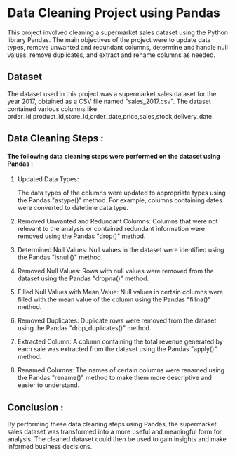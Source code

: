 # **Data Cleaning Project using Pandas**

This project involved cleaning a supermarket sales dataset using the Python library Pandas. 
The main objectives of the project were to update data types, remove unwanted and redundant columns, determine and handle null values, remove duplicates, and extract and rename columns as needed.

## **Dataset**
The dataset used in this project was a supermarket sales dataset for the year 2017, obtained as a CSV file named "sales_2017.csv". 
The dataset contained various columns like order_id,product_id,store_id,order_date,price,sales,stock,delivery_date.

## **Data Cleaning Steps :**

#### **The following data cleaning steps were performed on the dataset using Pandas :**

1. Updated Data Types: 

   The data types of the columns were updated to appropriate types using the Pandas "astype()" method. 
   For example, columns containing dates were converted to datetime data type.

2. Removed Unwanted and Redundant Columns: 
   Columns that were not relevant to the analysis or contained redundant information were removed using the Pandas "drop()" method.

3. Determined Null Values: 
   Null values in the dataset were identified using the Pandas "isnull()" method.

4. Removed Null Values: 
   Rows with null values were removed from the dataset using the Pandas "dropna()" method.

5. Filled Null Values with Mean Value: 
   Null values in certain columns were filled with the mean value of the column using the Pandas "fillna()" method.

6. Removed Duplicates: 
   Duplicate rows were removed from the dataset using the Pandas "drop_duplicates()" method.

7. Extracted Column: 
   A column containing the total revenue generated by each sale was extracted from the dataset using the Pandas "apply()" method.

8. Renamed Columns: 
   The names of certain columns were renamed using the Pandas "rename()" method to make them more descriptive and easier to understand.

## **Conclusion :**
By performing these data cleaning steps using Pandas, the supermarket sales dataset was transformed into a more useful and meaningful form for analysis. 
The cleaned dataset could then be used to gain insights and make informed business decisions.
